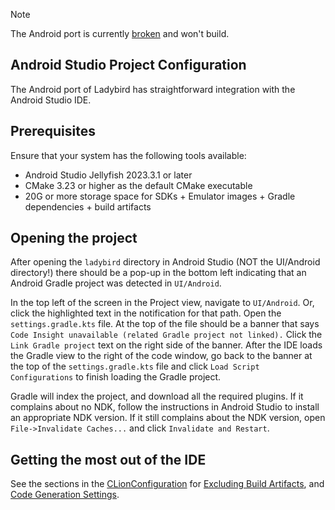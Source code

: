 > [!NOTE]
> The Android port is currently [broken](https://github.com/LadybirdBrowser/ladybird/issues/2774) and won't build.

## Android Studio Project Configuration

The Android port of Ladybird has straightforward integration with the Android Studio IDE.

## Prerequisites

Ensure that your system has the following tools available:

- Android Studio Jellyfish 2023.3.1 or later
- CMake 3.23 or higher as the default CMake executable
- 20G or more storage space for SDKs + Emulator images + Gradle dependencies + build artifacts

## Opening the project

After opening the ``ladybird`` directory in Android Studio (NOT the UI/Android directory!)
there should be a pop-up in the bottom left indicating that an Android Gradle project was detected
in ``UI/Android``.

In the top left of the screen in the Project view, navigate to ``UI/Android``. Or, click the
highlighted text in the notification for that path. Open the ``settings.gradle.kts`` file. At the
top of the file should be a banner that says ``Code Insight unavailable (related Gradle project not
linked).`` Click the ``Link Gradle project`` text on the right side of the banner. After the IDE
loads the Gradle view to the right of the code window, go back to the banner at the top of the
``settings.gradle.kts`` file and click ``Load Script Configurations`` to finish loading the Gradle
project.

Gradle will index the project, and download all the required plugins. If it complains about no NDK,
follow the instructions in Android Studio to install an appropriate NDK version. If it still
complains about the NDK version, open ``File->Invalidate Caches...`` and click  ``Invalidate and
Restart``.

## Getting the most out of the IDE

See the sections in the [CLionConfiguration](CLionConfiguration.md) for [Excluding Build Artifacts](CLionConfiguration.md#excluding-build-artifacts),
and [Code Generation Settings](CLionConfiguration.md#code-generation-settings).
